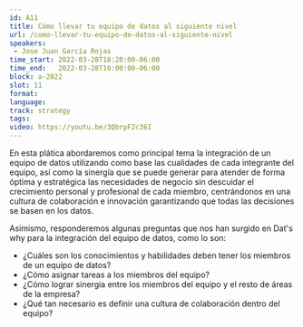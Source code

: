```yaml
---
id: A11
title: Cómo llevar tu equipo de datos al siguiente nivel
url: /como-llevar-tu-equipo-de-datos-al-siguiente-nivel
speakers:
 - Jose Juan García Rojas
time_start: 2022-03-28T18:20:00-06:00
time_end:   2022-03-28T19:00:00-06:00
block: a-2022
slot: 11
format: 
language: 
track: strategy
tags:
video: https://youtu.be/3QbrpF2c36I
---
```


En esta plática abordaremos como principal tema la integración de un equipo de datos  utilizando como base las cualidades de cada integrante del equipo, así como la sinergía que se puede generar para atender de forma óptima y estratégica las necesidades de negocio sin descuidar el crecimiento personal y profesional de cada miembro, centrándonos en una cultura de colaboración e innovación garantizando que todas las decisiones se basen en los datos.

Asimismo, responderemos algunas preguntas que nos han surgido en Dat's why para la integración del equipo de datos, como lo son:

* ¿Cuáles son los conocimientos y habilidades deben tener los miembros de un equipo de datos?
* ¿Cómo asignar tareas a los miembros del equipo?
* ¿Cómo lograr sinergia entre los miembros del equipo y el resto de áreas de la empresa?
* ¿Qué tan necesario es definir una cultura de colaboración dentro del equipo?

